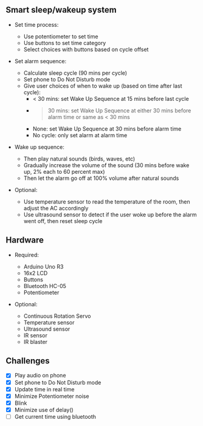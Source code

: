 ## Smart sleep/wakeup system
- Set time process:
  + Use potentiometer to set time
  + Use buttons to set time category
  + Select choices with buttons based on cycle offset

- Set alarm sequence:
  + Calculate sleep cycle (90 mins per cycle)
  + Set phone to Do Not Disturb mode
  + Give user choices of when to wake up (based on time after last cycle):
    + < 30 mins: set Wake Up Sequence at 15 mins before last cycle
    + > 30 mins: set Wake Up Sequence at either 30 mins before alarm time or same as < 30 mins
    + None: set Wake Up Sequence at 30 mins before alarm time
    + No cycle: only set alarm at alarm time

- Wake up sequence:
  + Then play natural sounds (birds, waves, etc)
  + Gradually increase the volume of the sound (30 mins before wake up, 2% each to 60 percent max)
  + Then let the alarm go off at 100% volume after natural sounds

- Optional:
  + Use temperature sensor to read the temperature of the room, then adjust the AC accordingly
  + Use ultrasound sensor to detect if the user woke up before the alarm went off, then reset sleep cycle

## Hardware

- Required:
  + Arduino Uno R3
  + 16x2 LCD
  + Buttons
  + Bluetooth HC-05
  + Potentiometer

- Optional:
  + Continuous Rotation Servo
  + Temperature sensor
  + Ultrasound sensor
  + IR sensor
  + IR blaster

## Challenges

- [X] Play audio on phone
- [x] Set phone to Do Not Disturb mode
- [x] Update time in real time
- [x] Minimize Potentiometer noise
- [x] Blink
- [x] Minimize use of delay()
- [ ] Get current time using bluetooth